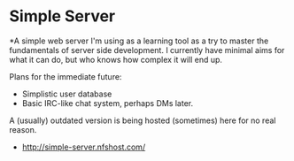 # Simple Server
*A simple web server I'm using as a learning tool as a try to master the fundamentals of server side development. I currently have minimal aims for what it can do, but who knows how complex it will end up.

Plans for the immediate future:
 - Simplistic user database
 - Basic IRC-like chat system, perhaps DMs later.

A (usually) outdated version is being hosted (sometimes) here for no real reason.
 - http://simple-server.nfshost.com/
